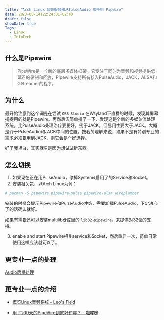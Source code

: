 ```yaml
---
title: "Arch Linux 音频服务器从PulseAudio 切换到 Pipwire"
date: 2023-08-14T22:24:01+02:00
draft: false
showDate: true
Tags:
  - Linux
  - InfoTech
---
```


## 什么是Pipewire

> PipeWire是一个新的底层多媒体框架。它专注于同时为音频和视频提供低延迟的录制和回放，Pipewire支持所有接入PulseAudio，JACK，ALSA和GStreamer的程序。

## 为什么

最开始注意到这个词是在尝试 `OBS Studio` 在Wayland下直播的时候，发现其屏幕捕捉用的就是Pipewire。再然后去简单搜了一下，发现这是个新的多媒体流处理系统。比PulseAudio处理治疗要更好，劣于JACK。但易用性要大于JACK。大概是介于PulseAudio和JACK中间的位置。按我的理解来说，如果不是有特别专业的需求必须要用到JACK，则它会是个好选择。

好了我坦白，其实就只是因为想试试新东西。

## 怎么切换

1. 如果现在正在用PulseAudio，停掉Systemd启用了的Service和Socket。
2. 安装相关包，以Arch Linux为例：

```bash
# pacman -S pipewire pipewire-pulse pipewire-alsa wireplumber
```

安装的时候会提示Pipewire和PulseAudio冲突，需要卸载PulseAudio，下定决心了的话确认就好。

如果有需要还可以安装multilib仓库里的 `lib32-pipewire`，来提供对32位的支持。

3. enable and start Pipewire相关service和Socket，然后重启一次，简单日常使用这样应该就可以了。

## 更专业一点的处理

[Audio后期处理](https://wiki.archlinuxcn.org/wiki/PipeWire#Audio%E5%90%8E%E6%9C%9F%E5%A4%84%E7%90%86)

## 更专业一点的介绍

- [概览Linux音频系统 - Leo's Field](https://szclsya.me/zh-cn/posts/linux/audio-system/)

- [用了200天的PipeWire到底好在哪？ - 啦哆咪](https://lado.me/2022/04/16/whats-good-about-pipewire/)


